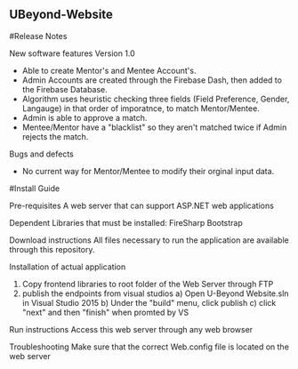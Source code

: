 UBeyond-Website
---------------------
   
#Release Notes

New software features
Version 1.0
- Able to create Mentor's and Mentee Account's.
- Admin Accounts are created through the Firebase Dash, then added to the Firebase Database.
- Algorithm uses heuristic checking three fields (Field Preference, Gender, Langauge) in that order of imporatnce, to match Mentor/Mentee.
- Admin is able to approve a match. 
- Mentee/Mentor have a "blacklist" so they aren't matched twice if Admin rejects the match.

Bugs and defects
- No current way for Mentor/Mentee to modify their orginal input data. 

#Install Guide

Pre-requisites
A web server that can support ASP.NET web applications

Dependent Libraries that must be installed:
FireSharp
Bootstrap

Download instructions
All files necessary to run the application are available through this repository.

Installation of actual application
1. Copy frontend libraries to root folder of the Web Server through FTP
2. publish the endpoints from visual studios
   a) Open U-Beyond Website.sln in Visual Studio 2015
   b) Under the "build" menu, click publish
   c) click "next" and then "finish" when promted by VS

Run instructions
Access this web server through any web browser

Troubleshooting
Make sure that the correct Web.config file is located on the web server

